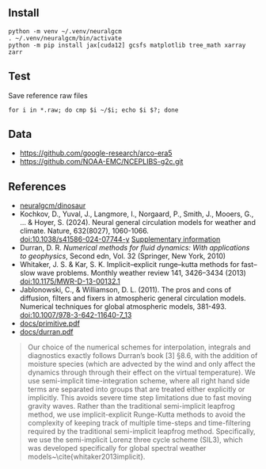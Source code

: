 ## Install

```
python -m venv ~/.venv/neuralgcm
. ~/.venv/neuralgcm/bin/activate
python -m pip install jax[cuda12] gcsfs matplotlib tree_math xarray zarr
```

## Test

Save reference raw files

```
for i in *.raw; do cmp $i ~/$i; echo $i $?; done
```

## Data

- https://github.com/google-research/arco-era5
- https://github.com/NOAA-EMC/NCEPLIBS-g2c.git

## References

- [neuralgcm/dinosaur](https://github.com/neuralgcm/dinosaur)
- Kochkov, D., Yuval, J., Langmore, I., Norgaard, P., Smith, J.,
  Mooers, G., ... & Hoyer, S. (2024). Neural general circulation
  models for weather and climate. Nature, 632(8027), 1060-1066. <br>
  [doi:10.1038/s41586-024-07744-y](https://doi.org/10.1038/s41586-024-07744-y)
  [Supplementary
  information](https://static-content.springer.com/esm/art%3A10.1038%2Fs41586-024-07744-y/MediaObjects/41586_2024_7744_MOESM1_ESM.pdf)
- Durran, D. R. *Numerical methods for fluid dynamics: With
  applications to geophysics*, Second edn, Vol. 32 (Springer, New
  York, 2010)
- Whitaker, J. S. & Kar, S. K. Implicit–explicit runge–kutta methods
  for fast–slow wave problems. Monthly weather review 141, 3426–3434
  (2013)
  [doi:10.1175/MWR-D-13-00132.1](https://doi.org/10.1175/MWR-D-13-00132.1)
- Jablonowski, C., & Williamson, D. L. (2011). The pros and cons of
  diffusion, filters and fixers in atmospheric general circulation
  models. Numerical techniques for global atmospheric models, 381-493.
  [doi:10.1007/978-3-642-11640-7_13](https://doi.org/10.1007/978-3-642-11640-7_13)
- [docs/primitive.pdf](docs/primitive.pdf)
- [docs/durran.pdf](docs/durran.pdf)

> Our choice of the numerical schemes for interpolation, integrals and
> diagnostics exactly follows Durran’s book [3] §8.6, with the
> addition of moisture species (which are advected by the wind and
> only affect the dynamics through through their effect on the virtual
> temperature). We use semi-implicit time-integration scheme, where
> all right hand side terms are separated into groups that are treated
> either explicitly or implicitly. This avoids severe time step
> limitations due to fast moving gravity waves. Rather than the
> traditional semi-implicit leapfrog method, we use implicit-explicit
> Runge-Kutta methods to avoid the complexity of keeping track of
> multiple time-steps and time-filtering required by the traditional
> semi-implicit leapfrog method.  Specifically, we use the
> semi-implicit Lorenz three cycle scheme (SIL3), which was developed
> specifically for global spectral weather
> models~\cite{whitaker2013implicit}.
